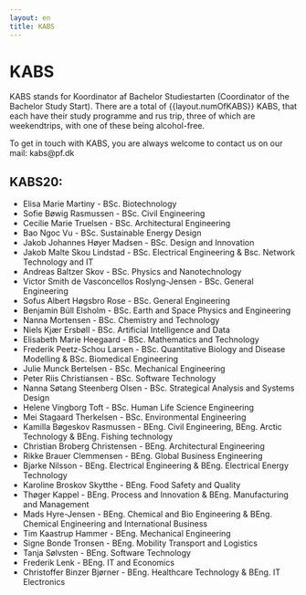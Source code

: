 ```yaml
---
layout: en
title: KABS
---
```


<h1>KABS</h1>

<p>KABS stands for Koordinator af Bachelor Studiestarten (Coordinator of the Bachelor Study Start). There are a total of {{layout.numOfKABS}} KABS, that each have their study programme and rus trip, three of which are weekendtrips, with one of these being alcohol-free.</p>
<p>To get in touch with KABS, you are always welcome to contact us on our mail: kabs@pf.dk</p>

<h2>KABS20:</h2>

<ul>

<li>	Elisa Marie Martiny	-	BSc. Biotechnology 	</li>
<li>	Sofie Bøwig Rasmussen	-	BSc. Civil Engineering 	</li>
<li>	Cecilie Marie Truelsen	-	BSc. Architectural Engineering	</li>
<li>	Bao Ngoc Vu	-	BSc. Sustainable Energy Design	</li>
<li>	Jakob Johannes Høyer Madsen	- BSc. Design and Innovation	</li>
<li>	Jakob Malte Skou Lindstad	-	BSc. Electrical Engineering & Bsc. Network Technology and IT	</li>
<li>	Andreas Baltzer Skov	-	BSc. Physics and Nanotechnology	</li>
<li>	Victor Smith de Vasconcellos Roslyng-Jensen	-	BSc. General Engineering	</li>
<li>	Sofus Albert Høgsbro Rose	-	BSc. General Engineering	</li>
<li>	Benjamin Büll Elsholm	-	BSc. Earth and Space Physics and Engineering	</li>
<li>	Nanna Mortensen	-	BSc. Chemistry and Technology	</li>
<li>	Niels Kjær Ersbøll	-	BSc. Artificial Intelligence and Data	</li>
<li>	Elisabeth Marie Heegaard	-	BSc. Mathematics and Technology	</li>
<li>	Frederik Peetz-Schou Larsen	-	BSc. Quantitative Biology and Disease Modelling & BSc. Biomedical Engineering	</li>
<li>	Julie Munck Bertelsen	-	BSc. Mechanical Engineering	</li>
<li>	Peter Riis Christiansen	-	BSc. Software Technology	</li>
<li>	Nanna Søtang Steenberg Olsen	-	BSc. Strategical Analysis and Systems Design	</li>
<li>	Helene Vingborg Toft		-	BSc. Human Life Science Engineering	</li>
<li>	Mei Stagaard Therkelsen	-	BSc. Environmental Engineering	</li>
<li>	Kamilla Bøgeskov Rasmussen -	BEng. Civil Engineering, BEng. Arctic Technology & BEng. Fishing technology	<!-- Torp 2.0 #D. Fisk --> </li>
<li>	Christian Broberg Christensen	-	BEng. Architectural Engineering	</li>
<li>	Rikke Brauer Clemmensen		-	BEng. Global Business Engineering	</li>
<li>	Bjarke Nilsson	-	BEng. Electrical Engineering & BEng. Electrical Energy Technology	</li>
<li>	Karoline Broskov Skytthe 	-	BEng. Food Safety and Quality	</li>
<li>	Thøger Kappel	-	BEng. Process and Innovation & BEng. Manufacturing and Management	</li>
<li>	Mads Hyre-Jensen	-	BEng. Chemical and Bio Engineering & BEng. Chemical Engineering and International Business	</li>
<li>	Tim Kaastrup Hammer	-	BEng. Mechanical Engineering	</li>
<li>	Signe Bonde Tronsen	-	BEng. Mobility Transport and Logistics	</li>
<li>	Tanja Sølvsten	-	BEng. Software Technology	</li>
<li>	Frederik Lenk	-	BEng. IT and Economics	</li>
<li>	Christoffer Binzer Bjørner	-	BEng. Healthcare Technology & BEng. IT Electronics </li>

</ul>
